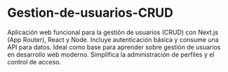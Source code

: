 # Gestion-de-usuarios-CRUD
Aplicación web funcional para la gestión de usuarios (CRUD) con Next.js (App Router), React y Node. Incluye autenticación básica y consume una API para datos. Ideal como base para aprender sobre gestión de usuarios en desarrollo web moderno. Simplifica la administración de perfiles y el control de acceso.

